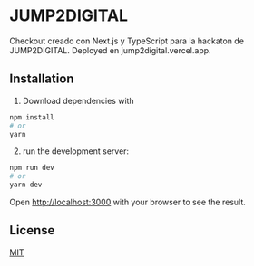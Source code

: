 # JUMP2DIGITAL

Checkout creado con Next.js y TypeScript para la hackaton de JUMP2DIGITAL.
Deployed en jump2digital.vercel.app. 

## Installation

1. Download dependencies with 

```bash
npm install
# or
yarn
```

2.   run the development server:

```bash
npm run dev
# or
yarn dev
```

Open [http://localhost:3000](http://localhost:3000) with your browser to see the result.

## License 

[MIT](https://opensource.org/licenses/MIT)





